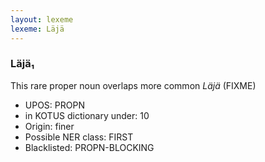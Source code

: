 ```yaml
---
layout: lexeme
lexeme: Läjä
---
```


###  Läjä₁

This rare proper noun overlaps more common *Läjä* (FIXME)
* UPOS:  PROPN
* in KOTUS dictionary under:  10
* Origin:  finer
* Possible NER class:  FIRST
* Blacklisted:  PROPN-BLOCKING

